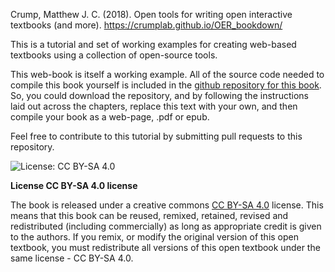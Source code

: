 Crump, Matthew J. C. (2018). Open tools for writing open interactive textbooks (and more). <https://crumplab.github.io/OER_bookdown/>

This is a tutorial and set of working examples for creating web-based textbooks using a collection of open-source tools.

This web-book is itself a working example. All of the source code needed to compile this book yourself is included in the [github repository for this book](https://github.com/CrumpLab/OER_bookdown). So, you could download the repository, and by following the instructions laid out across the chapters, replace this text with your own, and then compile your book as a web-page, .pdf or epub.

Feel free to contribute to this tutorial by submitting pull requests to this repository.

![License: CC BY-SA 4.0](https://img.shields.io/badge/License-CC%20BY--SA%204.0-lightgrey.svg)

**License CC BY-SA 4.0 license**

The book is released under a creative commons [CC BY-SA 4.0](https://creativecommons.org/licenses/by-sa/4.0/) license. This means that this book can be reused, remixed, retained, revised and redistributed (including commercially) as long as appropriate credit is given to the authors. If you remix, or modify the original version of this open textbook, you must redistribute all versions of this open textbook under the same license - CC BY-SA 4.0.